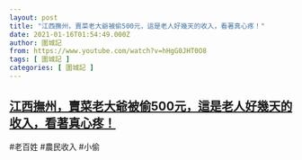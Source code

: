```yaml
---
layout: post
title: "江西撫州，賣菜老大爺被偷500元，這是老人好幾天的收入，看著真心疼！"
date: 2021-01-16T01:54:49.000Z
author: 圍城記
from: https://www.youtube.com/watch?v=hHgG0JHT0O8
tags: [ 圍城記 ]
categories: [ 圍城記 ]
---
```

<!--1610762089000-->
[江西撫州，賣菜老大爺被偷500元，這是老人好幾天的收入，看著真心疼！](https://www.youtube.com/watch?v=hHgG0JHT0O8)
------

<div>
#老百姓 #農民收入 #小偷
</div>

